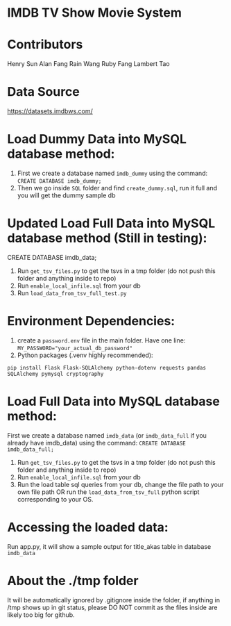 # IMDB TV Show Movie System

# Contributors

Henry Sun
Alan Fang
Rain Wang
Ruby Fang
Lambert Tao

# Data Source

https://datasets.imdbws.com/

# Load Dummy Data into MySQL database method:

1. First we create a database named `imdb_dummy` using the command: `CREATE DATABASE imdb_dummy;`
2. Then we go inside `SQL` folder and find `create_dummy.sql`, run it full and you will get the dummy sample db



# Updated Load Full Data into MySQL database method (Still in testing):

CREATE DATABASE imdb_data;

1. Run `get_tsv_files.py` to get the tsvs in a tmp folder (do not push this folder and anything inside to repo)
2. Run `enable_local_infile.sql` from your db
3. Run `load_data_from_tsv_full_test.py`

# Environment Dependencies:

1. create a `password.env` file in the main folder. Have one line: `MY_PASSWORD="your_actual_db_password"`
2. Python packages (.venv highly recommended):

```
pip install Flask Flask-SQLAlchemy python-dotenv requests pandas SQLAlchemy pymysql cryptography
```

# Load Full Data into MySQL database method:

First we create a database named `imdb_data` (or `imdb_data_full` if you already have imdb_data) using the command:
`CREATE DATABASE imdb_data_full;`

1. Run `get_tsv_files.py` to get the tsvs in a tmp folder (do not push this folder and anything inside to repo)
2. Run `enable_local_infile.sql` from your db
3. Run the load table sql queries from your db, change the file path to your own file path OR run the `load_data_from_tsv_full` python script corresponding to your OS.


# Accessing the loaded data:

Run app.py, it will show a sample output for title_akas table in database `imdb_data`

# About the ./tmp folder

It will be automatically ignored by .gitignore inside the folder, if anything in /tmp shows up in git status, please DO NOT commit as the files inside are likely too big for github.
